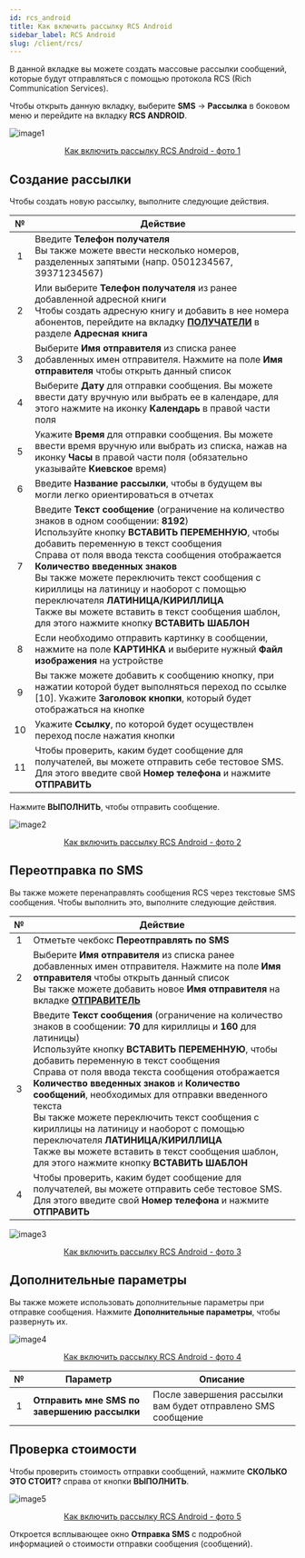```yaml
---
id: rcs_android
title: Как включить рассылку RCS Android
sidebar_label: RCS Android
slug: /client/rcs/
---
```


В данной вкладке вы можете создать массовые рассылки сообщений, которые будут отправляться с помощью протокола RCS (Rich Communication Services).

Чтобы открыть данную вкладку, выберите **SMS** → **Рассылка** в боковом меню и перейдите на вкладку **RCS ANDROID**.

![image1](/img/ru/client_send_sms_rcs_android/image1.png "Как включить рассылку RCS Android") <center><u>Как включить рассылку RCS Android - фото 1</u></center>

## Создание рассылки

Чтобы создать новую рассылку, выполните следующие действия.

|  №  | Действие |
| :-: | -------- |
| 1 | Введите **Телефон получателя** <br/> Вы также можете ввести несколько номеров, разделенных запятыми (напр. 0501234567, 39371234567) |
| 2 | Или выберите **Телефон получателя** из ранее добавленной адресной книги <br/> Чтобы создать адресную книгу и добавить в нее номера абонентов, перейдите на вкладку [**ПОЛУЧАТЕЛИ**](../address_book/recipients.md) в разделе **Адресная книга** |
| 3 | Выберите **Имя отправителя** из списка ранее добавленных имен отправителя. Нажмите на поле **Имя отправителя** чтобы открыть данный список |
| 4 | Выберите **Дату** для отправки сообщения. Вы можете ввести дату вручную или выбрать ее в календаре, для этого нажмите на иконку **Календарь** в правой части поля |
| 5 | Укажите **Время** для отправки сообщения. Вы можете ввести время вручную или выбрать из списка, нажав на иконку **Часы** в правой части поля (обязательно указывайте **Киевское** время) |
| 6 | Введите **Название рассылки**, чтобы в будущем вы могли легко ориентироваться в отчетах |
| 7 | Введите **Текст сообщение** (ограничение на количество знаков в одном сообщении: **8192**) <br/> Используйте кнопку **ВСТАВИТЬ ПЕРЕМЕННУЮ**, чтобы добавить переменную в текст сообщения <br/> Справа от поля ввода текста сообщения отображается **Количество введенных знаков** <br/> Вы также можете переключить текст сообщения с кириллицы на латиницу и наоборот с помощью переключателя **ЛАТИНИЦА/КИРИЛЛИЦА** <br/> Также вы можете вставить в текст сообщения шаблон, для этого нажмите кнопку **ВСТАВИТЬ ШАБЛОН** |
| 8 | Если необходимо отправить картинку в сообщении, нажмите на поле **КАРТИНКА** и выберите нужный **Файл изображения** на устройстве |
| 9 | Вы также можете добавить к сообщению кнопку, при нажатии которой будет выполняться переход по ссылке [10]. Укажите **Заголовок кнопки**, который будет отображаться на кнопке |
| 10 | Укажите **Ссылку**, по которой будет осуществлен переход после нажатия кнопки |
| 11 | Чтобы проверить, каким будет сообщение для получателей, вы можете отправить себе тестовое SMS. Для этого введите свой **Номер телефона** и нажмите **ОТПРАВИТЬ** |

Нажмите **ВЫПОЛНИТЬ**, чтобы отправить сообщение.

![image2](/img/ru/client_send_sms_rcs_android/image2.png "Как включить рассылку RCS Android") <center><u>Как включить рассылку RCS Android - фото 2</u></center>

## Переотправка по SMS

Вы также можете перенаправлять сообщения RCS через текстовые SMS сообщения. Чтобы выполнить это, выполните следующие действия.

|  №  | Действие |
| :-: | -------- |
| 1 | Отметьте чекбокс **Переотправлять по SMS** |
| 2 | Выберите **Имя отправителя** из списка ранее добавленных имен отправителя. Нажмите на поле **Имя отправителя** чтобы открыть данный список <br/> Вы также можете добавить новое **Имя отправителя** на вкладке [**ОТПРАВИТЕЛЬ**](sender_id.md) |
| 3 | Введите **Текст сообщения** (ограничение на количество знаков в сообщении: **70** для кириллицы и **160** для латиницы) <br/> Используйте кнопку **ВСТАВИТЬ ПЕРЕМЕННУЮ**, чтобы добавить переменную в текст сообщения <br/> Справа от поля ввода текста сообщения отображается **Количество введенных знаков** и **Количество сообщений**, необходимых для отправки введенного текста <br/> Вы также можете переключить текст сообщения с кириллицы на латиницу и наоборот с помощью переключателя **ЛАТИНИЦА/КИРИЛЛИЦА** <br/> Также вы можете вставить в текст сообщения шаблон, для этого нажмите кнопку **ВСТАВИТЬ ШАБЛОН** |
| 4 | Чтобы проверить, каким будет сообщение для получателей, вы можете отправить себе тестовое SMS. Для этого введите свой **Номер телефона** и нажмите **ОТПРАВИТЬ** |

![image3](/img/ru/client_send_sms_rcs_android/image3.png "Как включить рассылку RCS Android") <center><u>Как включить рассылку RCS Android - фото 3</u></center>

## Дополнительные параметры

Вы также можете использовать дополнительные параметры при отправке сообщения. Нажмите **Дополнительные параметры**, чтобы развернуть их.

![image4](/img/ru/client_send_sms_rcs_android/image4.png "Как включить рассылку RCS Android") <center><u>Как включить рассылку RCS Android - фото 4</u></center>

|  №  | Параметр | Описание |
| :-: | -------- | -------- |
| 1 | **Отправить мне SMS по завершению рассылки** | После завершения рассылки вам будет отправлено SMS сообщение |

## Проверка стоимости

Чтобы проверить стоимость отправки сообщений, нажмите **СКОЛЬКО ЭТО СТОИТ?** справа от кнопки **ВЫПОЛНИТЬ**.

![image5](/img/ru/client_send_sms_rcs_android/image5.png "Как включить рассылку RCS Android") <center><u>Как включить рассылку RCS Android - фото 5</u></center>

Откроется всплывающее окно **Отправка SMS** с подробной информацией о стоимости отправки сообщения (сообщений).
